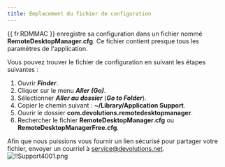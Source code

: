 ```yaml
---
title: Emplacement du fichier de configuration
---
```

{{ fr.RDMMAC }} enregistre sa configuration dans un fichier nommé **RemoteDesktopManager.cfg**. Ce fichier contient presque tous les paramètres de l'application.  

Vous pouvez trouver le fichier de configuration en suivant les étapes suivantes :  

1. Ouvrir ***Finder***. 
1. Cliquer sur le menu ***Aller (Go)***. 
1. Sélectionner ***Aller au dossier*** (***Go to Folder***). 
1. Copier le chemin suivant : **~/Library/Application Support**. 
1. Ouvrir le dossier **com.devolutions.remotedesktopmanager**. 
1. Rechercher le fichier **RemoteDesktopManager.cfg** ou **RemoteDesktopManagerFree.cfg**.  

Afin que nous puissions vous fournir un lien sécurisé pour partager votre fichier, envoyer un courriel à [service@devolutions.net](mailto:service@devolutions.net).  
![!!Support4001.png](https://webdevolutions.azureedge.net/docs/fr/rdm/mac/Support4001.png) 
